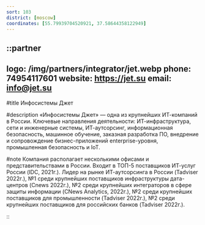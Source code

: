```yaml
---
sort: 103
district: [moscow]
coordinates: [55.79939704520921, 37.58644358122949]
---
```


::partner
---
logo: /img/partners/integrator/jet.webp
phone: 74954117601
website: https://jet.su
email: info@jet.su
---

#title
Инфосистемы Джет

#description
«Инфосистемы Джет» — одна из крупнейших ИТ-компаний в России.
Ключевые направления деятельности: ИТ-инфраструктура, сети и инженерные системы, ИТ-аутсорсинг, информационная безопасность, машинное обучение, заказная разработка ПО, внедрение и сопровождение бизнес-приложений enterprise-уровня, промышленная безопасность и IoT.

#note
Компания располагает несколькими офисами и представительствами в России. Входит в ТОП-5 поставщиков ИТ-услуг России (IDC, 2021г.). Лидер на рынке ИТ-аутсорсинга в России (Tadviser 2022г.), №1 среди крупнейших поставщиков инфраструктуры дата-центров (Cnews 2022г.), №2 среди крупнейших интеграторов в сфере защиты информации (CNews Analytics, 2022г.), №2 среди крупнейших поставщиков для промышленности (Tadviser 2022г.), №2 среди крупнейших поставщиков для российских банков (Tadviser 2022г.).

::
